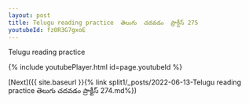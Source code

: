 ```yaml
---
layout: post
title: Telugu reading practice  తెలుగు  చదవడం  ప్రాక్టీస్ 275
youtubeId: fz0R3G7gxoE
---
```

 
 
Telugu reading practice
 
 
 
 
 


{% include youtubePlayer.html id=page.youtubeId %}
 
[Next]({{ site.baseurl }}{% link  split1/_posts/2022-06-13-Telugu reading practice  తెలుగు  చదవడం  ప్రాక్టీస్ 274.md%})
 

